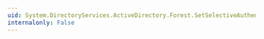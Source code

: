 ```yaml
---
uid: System.DirectoryServices.ActiveDirectory.Forest.SetSelectiveAuthenticationStatus(System.String,System.Boolean)
internalonly: False
---
```

